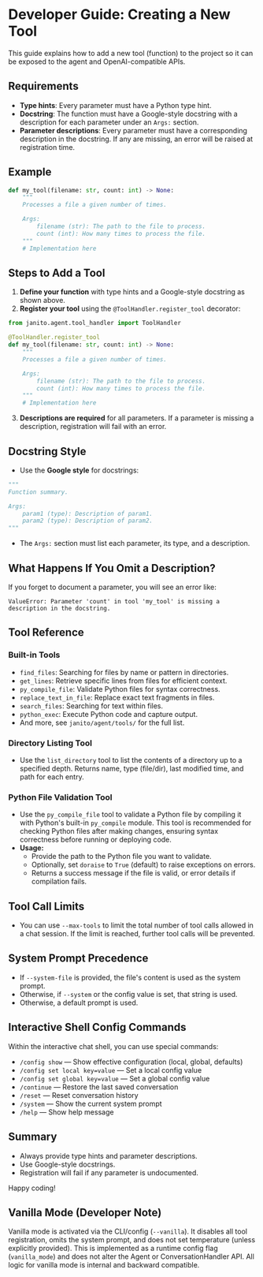 # Developer Guide: Creating a New Tool

This guide explains how to add a new tool (function) to the project so it can be exposed to the agent and OpenAI-compatible APIs.

## Requirements

- **Type hints**: Every parameter must have a Python type hint.
- **Docstring**: The function must have a Google-style docstring with a description for each parameter under an `Args:` section.
- **Parameter descriptions**: Every parameter must have a corresponding description in the docstring. If any are missing, an error will be raised at registration time.

## Example

```python
def my_tool(filename: str, count: int) -> None:
    """
    Processes a file a given number of times.

    Args:
        filename (str): The path to the file to process.
        count (int): How many times to process the file.
    """
    # Implementation here
```

## Steps to Add a Tool

1. **Define your function** with type hints and a Google-style docstring as shown above.
2. **Register your tool** using the `@ToolHandler.register_tool` decorator:

```python
from janito.agent.tool_handler import ToolHandler

@ToolHandler.register_tool
def my_tool(filename: str, count: int) -> None:
    """
    Processes a file a given number of times.

    Args:
        filename (str): The path to the file to process.
        count (int): How many times to process the file.
    """
    # Implementation here
```

3. **Descriptions are required** for all parameters. If a parameter is missing a description, registration will fail with an error.

## Docstring Style

- Use the **Google style** for docstrings:

```python
"""
Function summary.

Args:
    param1 (type): Description of param1.
    param2 (type): Description of param2.
"""
```

- The `Args:` section must list each parameter, its type, and a description.

## What Happens If You Omit a Description?

If you forget to document a parameter, you will see an error like:

```
ValueError: Parameter 'count' in tool 'my_tool' is missing a description in the docstring.
```

## Tool Reference

### Built-in Tools

- `find_files`: Searching for files by name or pattern in directories.
- `get_lines`: Retrieve specific lines from files for efficient context.
- `py_compile_file`: Validate Python files for syntax correctness.
- `replace_text_in_file`: Replace exact text fragments in files.
- `search_files`: Searching for text within files.
- `python_exec`: Execute Python code and capture output.
- And more, see `janito/agent/tools/` for the full list.

### Directory Listing Tool

- Use the `list_directory` tool to list the contents of a directory up to a specified depth. Returns name, type (file/dir), last modified time, and path for each entry.

### Python File Validation Tool

- Use the `py_compile_file` tool to validate a Python file by compiling it with Python's built-in `py_compile` module. This tool is recommended for checking Python files after making changes, ensuring syntax correctness before running or deploying code.
- **Usage:**
  - Provide the path to the Python file you want to validate.
  - Optionally, set `doraise` to `True` (default) to raise exceptions on errors.
  - Returns a success message if the file is valid, or error details if compilation fails.

## Tool Call Limits

- You can use `--max-tools` to limit the total number of tool calls allowed in a chat session. If the limit is reached, further tool calls will be prevented.

## System Prompt Precedence

- If `--system-file` is provided, the file's content is used as the system prompt.
- Otherwise, if `--system` or the config value is set, that string is used.
- Otherwise, a default prompt is used.

## Interactive Shell Config Commands

Within the interactive chat shell, you can use special commands:
- `/config show` — Show effective configuration (local, global, defaults)
- `/config set local key=value` — Set a local config value
- `/config set global key=value` — Set a global config value
- `/continue` — Restore the last saved conversation
- `/reset` — Reset conversation history
- `/system` — Show the current system prompt
- `/help` — Show help message

## Summary

- Always provide type hints and parameter descriptions.
- Use Google-style docstrings.
- Registration will fail if any parameter is undocumented.

Happy coding!

## Vanilla Mode (Developer Note)

Vanilla mode is activated via the CLI/config (`--vanilla`). It disables all tool registration, omits the system prompt, and does not set temperature (unless explicitly provided). This is implemented as a runtime config flag (`vanilla_mode`) and does not alter the Agent or ConversationHandler API. All logic for vanilla mode is internal and backward compatible.
